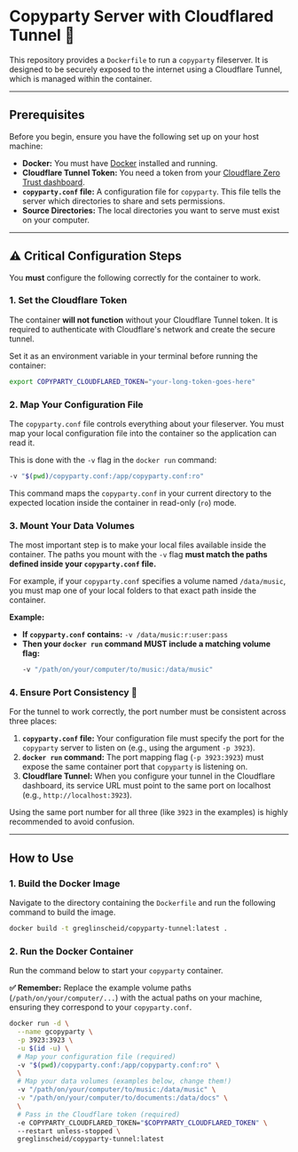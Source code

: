 # Copyparty Server with Cloudflared Tunnel 🚀

This repository provides a `Dockerfile` to run a `copyparty` fileserver. It is designed to be securely exposed to the internet using a Cloudflare Tunnel, which is managed within the container.

---

## Prerequisites

Before you begin, ensure you have the following set up on your host machine:

* **Docker:** You must have [Docker](https://www.docker.com/get-started) installed and running.
* **Cloudflare Tunnel Token:** You need a token from your [Cloudflare Zero Trust dashboard](https://one.dash.cloudflare.com/).
* **`copyparty.conf` file:** A configuration file for `copyparty`. This file tells the server which directories to share and sets permissions.
* **Source Directories:** The local directories you want to serve must exist on your computer.

---

## ⚠️ Critical Configuration Steps

You **must** configure the following correctly for the container to work.

### 1. Set the Cloudflare Token

The container **will not function** without your Cloudflare Tunnel token. It is required to authenticate with Cloudflare's network and create the secure tunnel.

Set it as an environment variable in your terminal before running the container:
```bash
export COPYPARTY_CLOUDFLARED_TOKEN="your-long-token-goes-here"
```

### 2. Map Your Configuration File

The `copyparty.conf` file controls everything about your fileserver. You must map your local configuration file into the container so the application can read it.

This is done with the `-v` flag in the `docker run` command:
```bash
-v "$(pwd)/copyparty.conf:/app/copyparty.conf:ro"
```
This command maps the `copyparty.conf` in your current directory to the expected location inside the container in read-only (`ro`) mode.

### 3. Mount Your Data Volumes

The most important step is to make your local files available inside the container. The paths you mount with the `-v` flag **must match the paths defined inside your `copyparty.conf` file.**

For example, if your `copyparty.conf` specifies a volume named `/data/music`, you must map one of your local folders to that exact path inside the container.

**Example:**
* **If `copyparty.conf` contains:** `-v /data/music:r:user:pass`
* **Then your `docker run` command MUST include a matching volume flag:**
    ```bash
    -v "/path/on/your/computer/to/music:/data/music"
    ```

### 4. Ensure Port Consistency 🔗

For the tunnel to work correctly, the port number must be consistent across three places:

1.  **`copyparty.conf` file:** Your configuration file must specify the port for the `copyparty` server to listen on (e.g., using the argument `-p 3923`).
2.  **`docker run` command:** The port mapping flag (`-p 3923:3923`) must expose the same container port that `copyparty` is listening on.
3.  **Cloudflare Tunnel:** When you configure your tunnel in the Cloudflare dashboard, its service URL must point to the same port on localhost (e.g., `http://localhost:3923`).

Using the same port number for all three (like `3923` in the examples) is highly recommended to avoid confusion.

---

## How to Use

### 1. Build the Docker Image

Navigate to the directory containing the `Dockerfile` and run the following command to build the image.

```bash
docker build -t greglinscheid/copyparty-tunnel:latest .
```

### 2. Run the Docker Container

Run the command below to start your `copyparty` container.

**✅ Remember:** Replace the example volume paths (`/path/on/your/computer/...`) with the actual paths on your machine, ensuring they correspond to your `copyparty.conf`.

```bash
docker run -d \
  --name gcopyparty \
  -p 3923:3923 \
  -u $(id -u) \
  # Map your configuration file (required)
  -v "$(pwd)/copyparty.conf:/app/copyparty.conf:ro" \
  \
  # Map your data volumes (examples below, change them!)
  -v "/path/on/your/computer/to/music:/data/music" \
  -v "/path/on/your/computer/to/documents:/data/docs" \
  \
  # Pass in the Cloudflare token (required)
  -e COPYPARTY_CLOUDFLARED_TOKEN="$COPYPARTY_CLOUDFLARED_TOKEN" \ 
  --restart unless-stopped \
  greglinscheid/copyparty-tunnel:latest
```
